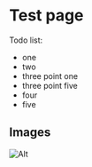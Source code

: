 # Test page

Todo list:

* one
* two
* three point one
* three point five
* four
* five

## Images
![Alt](https://new-world-wobe.page4.com/alttaste_c1000_800.jpg)
